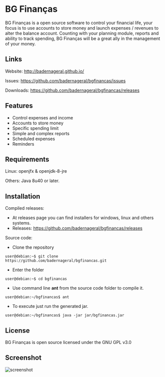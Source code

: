 # BG Finanças

BG Finanças is a open source software to control your financial life, your focus is to use accounts to store money and launch expenses / revenues to alter the balance account. Counting with your planning module, reports and ability to track spending, BG Finanças will be a great ally in the management of your money.

Links
--

Website: http://badernageral.github.io/

Issues: https://github.com/badernageral/bgfinancas/issues

Downloads: https://github.com/badernageral/bgfinancas/releases

Features
--
* Control expenses and income
* Accounts to store money
* Specific spending limit
* Simple and complex reports
* Scheduled expenses
* Reminders

Requirements
--

Linux: openjfx & openjdk-8-jre

Others: Java 8u40 or later.

Installation
--
Compiled releases:
* At releases page you can find installers for windows, linux and others systems.
* Releases: https://github.com/badernageral/bgfinancas/releases

Source code:
* Clone the repository
```
user@debian:~$ git clone https://github.com/badernageral/bgfinancas.git
```
* Enter the folder
```
user@debian:~$ cd bgfinancas
```
* Use command line **ant** from the source code folder to compile it.
```
user@debian:~/bgfinancas$ ant
```
* To execute just run the generated jar.
```
user@debian:~/bgfinancas$ java -jar jar/bgfinancas.jar
```
License
--

BG Finanças is open source licensed under the GNU GPL v3.0

Screenshot
--
![screenshot](http://badernageral.github.io/screenshot.png)
